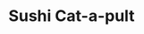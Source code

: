 ---
title: Sushi Cat-a-pult
developer: Massive Monster
description: Your task is to blow up the kitty by catapult into the air and collect all the sushi around you. Then you will buy a variety of improvements and do everything possible to get a bit further. These enhancements will really help you during the game, so do not forget about them.
image: SushiCat-a-pult.jpg
link: http://armorgames.com/play/17614/sushi-cat-a-pult
flash: http://armorgames.com/play/17614/sushi-cat-a-pult
featured: true
---